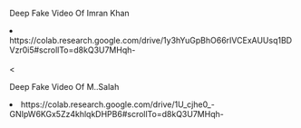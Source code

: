 Deep Fake Video Of Imran Khan
<li>https://colab.research.google.com/drive/1y3hYuGpBhO66rIVCExAUUsq1BDVzr0i5#scrollTo=d8kQ3U7MHqh-</li></br>
<

Deep Fake Video Of M..Salah
<li>https://colab.research.google.com/drive/1U_cjhe0_-GNIpW6KGx5Zz4khlqkDHPB6#scrollTo=d8kQ3U7MHqh-</li>
